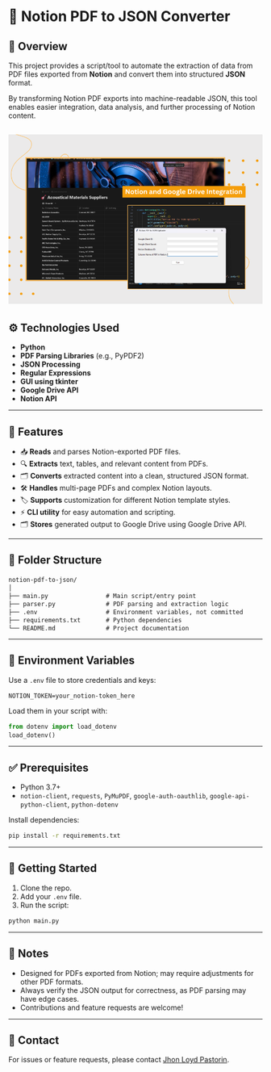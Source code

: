 # 📄 Notion PDF to JSON Converter

## 📌 Overview

This project provides a script/tool to automate the extraction of data from PDF files exported from **Notion** and convert them into structured **JSON** format.

By transforming Notion PDF exports into machine-readable JSON, this tool enables easier integration, data analysis, and further processing of Notion content.

![Scenario Screenshot](notion-automation-preview.png)
---

## ⚙️ Technologies Used

- **Python**
- **PDF Parsing Libraries** (e.g., PyPDF2)
- **JSON Processing**
- **Regular Expressions**
- **GUI using tkinter**
- **Google Drive API**
- **Notion API**

---

## 🚀 Features

- 📥 **Reads** and parses Notion-exported PDF files.
- 🔍 **Extracts** text, tables, and relevant content from PDFs.
- 🗂️ **Converts** extracted content into a clean, structured JSON format.
- 🛠️ **Handles** multi-page PDFs and complex Notion layouts.
- 🏷️ **Supports** customization for different Notion template styles.
- ⚡ **CLI utility** for easy automation and scripting.
- 🗂️ **Stores** generated output to Google Drive using Google Drive API.

---

## 📂 Folder Structure

```
notion-pdf-to-json/
│
├── main.py                # Main script/entry point
├── parser.py              # PDF parsing and extraction logic
├── .env                   # Environment variables, not committed
├── requirements.txt       # Python dependencies
└── README.md              # Project documentation
```

---

## 🔐 Environment Variables

Use a `.env` file to store credentials and keys:

```
NOTION_TOKEN=your_notion-token_here
```

Load them in your script with:

```python
from dotenv import load_dotenv
load_dotenv()
```

---

## ✅ Prerequisites

- Python 3.7+
- `notion-client`, `requests`, `PyMuPDF`, `google-auth-oauthlib`, `google-api-python-client`, `python-dotenv`

Install dependencies:

```bash
pip install -r requirements.txt
```

---

## 🏁 Getting Started

1. Clone the repo.
2. Add your `.env` file.
3. Run the script:

```bash
python main.py
```

---

## 📌 Notes

- Designed for PDFs exported from Notion; may require adjustments for other PDF formats.
- Always verify the JSON output for correctness, as PDF parsing may have edge cases.
- Contributions and feature requests are welcome!

---

## 📧 Contact

For issues or feature requests, please contact [Jhon Loyd Pastorin](mailto:jhonloydpastorin.03@gmail.com).
